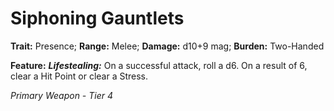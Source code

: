 # Siphoning Gauntlets

**Trait:** Presence; **Range:** Melee; **Damage:** d10+9 mag; **Burden:** Two-Handed

**Feature:** ***Lifestealing:*** On a successful attack, roll a d6. On a result of 6, clear a Hit Point or clear a Stress.

*Primary Weapon - Tier 4*
